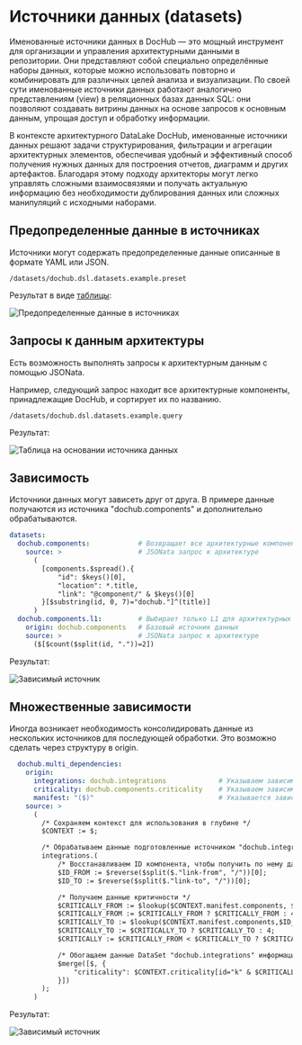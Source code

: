 # Источники данных (datasets)

Именованные источники данных в DocHub — это мощный инструмент для организации и управления архитектурными 
данными в репозитории. Они представляют собой специально определённые наборы данных, которые можно использовать
повторно и комбинировать для различных целей анализа и визуализации. По своей сути именованные источники
данных работают аналогично представлениям (view) в реляционных базах данных SQL: они позволяют создавать
витрины данных на основе запросов к основным данным, упрощая доступ и обработку информации.

В контексте архитектурного DataLake DocHub, именованные источники данных решают задачи структурирования,
фильтрации и агрегации архитектурных элементов, обеспечивая удобный и эффективный способ получения нужных
данных для построения отчетов, диаграмм и других артефактов. Благодаря этому подходу архитекторы могут
легко управлять сложными взаимосвязями и получать актуальную информацию без необходимости дублирования
данных или сложных манипуляций с исходными наборами.

## Предопределенные данные в источниках

Источники могут содержать предопределенные данные описанные в формате YAML или JSON.

```code-frame
/datasets/dochub.dsl.datasets.example.preset
```

Результат в виде [таблицы](@document/dochub.presentations.tables):

![Предопределенные данные в источниках](@document/dochub.dsl.datasets.examples.preset)


## Запросы к данным архитектуры

Есть возможность выполнять запросы к архитектурным данным с помощью JSONata.

Например, следующий запрос находит все архитектурные компоненты, принадлежащие DocHub, и сортирует их по
названию.

```code-frame
/datasets/dochub.dsl.datasets.example.query
```

Результат:

![Таблица на основании источника данных](@document/dochub.dsl.datasets.examples.jsonata)

## Зависимость

Источники данных могут зависеть друг от друга. В примере данные получаются из источника "dochub.components" 
и дополнительно обрабатываются.

```yaml
datasets:                       
  dochub.components:            # Возвращает все архитектурные компоненты DocHub
    source: >                   # JSONata запрос к архитектуре
      (
        [components.$spread().{
            "id": $keys()[0],
            "location": *.title,
            "link": "@component/" & $keys()[0]
        }[$substring(id, 0, 7)="dochub."]^(title)]
      )
  dochub.components.l1:         # Выбирает только L1 для архитектурных компонентов DocHub
    origin: dochub.components   # Базовый источник данных
    source: >                   # JSONata запрос к архитектуре
      ($[$count($split(id, "."))=2])
```

Результат:

![Зависимый источник](@document/dochub.dataset.li)

## Множественные зависимости

Иногда возникает необходимость консолидировать данные из нескольких источников для последующей обработки.
Это возможно сделать через структуру в origin.

```yaml
  dochub.multi_dependencies:
    origin:
      integrations: dochub.integrations             # Указываем зависимость от источника "dochub.integrations"
      criticality: dochub.components.criticality    # Указываем зависимость от источника "dochub.components.criticality"
      manifest: "($)"                               # Указывается зависимость от результата запроса JSONata - "($)"
    source: >
      (
        /* Сохраняем контекст для использования в глубине */
        $CONTEXT := $;

        /* Обрабатываем данные подготовленные источником "dochub.integrations" */
        integrations.(
            /* Восстанавливаем ID компонента, чтобы получить по нему данные */
            $ID_FROM := $reverse($split($."link-from", "/"))[0];
            $ID_TO := $reverse($split($."link-to", "/"))[0];

            /* Получаем данные критичности */
            $CRITICALLY_FROM := $lookup($CONTEXT.manifest.components, $ID_FROM).criticality;
            $CRITICALLY_FROM := $CRITICALLY_FROM ? $CRITICALLY_FROM : 4;
            $CRITICALLY_TO := $lookup($CONTEXT.manifest.components,$ID_TO).criticality;
            $CRITICALLY_TO := $CRITICALLY_TO ? $CRITICALLY_TO : 4;
            $CRITICALLY := $CRITICALLY_FROM < $CRITICALLY_TO ? $CRITICALLY_FROM : $CRITICALLY_TO;

            /* Обогащаем данные DataSet "dochub.integrations" информацией о критичности связи */
            $merge([$, {
                "criticality": $CONTEXT.criticality[id="k" & $CRITICALLY].title
            }])
        );
      )
```

Результат:

![Зависимый источник](@document/dochub.table.multi_dependencies)


